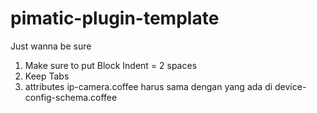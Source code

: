 pimatic-plugin-template
=======================

Just wanna be sure
1. Make sure to put Block Indent = 2 spaces
2. Keep Tabs
3. attributes ip-camera.coffee harus sama dengan yang ada di device-config-schema.coffee